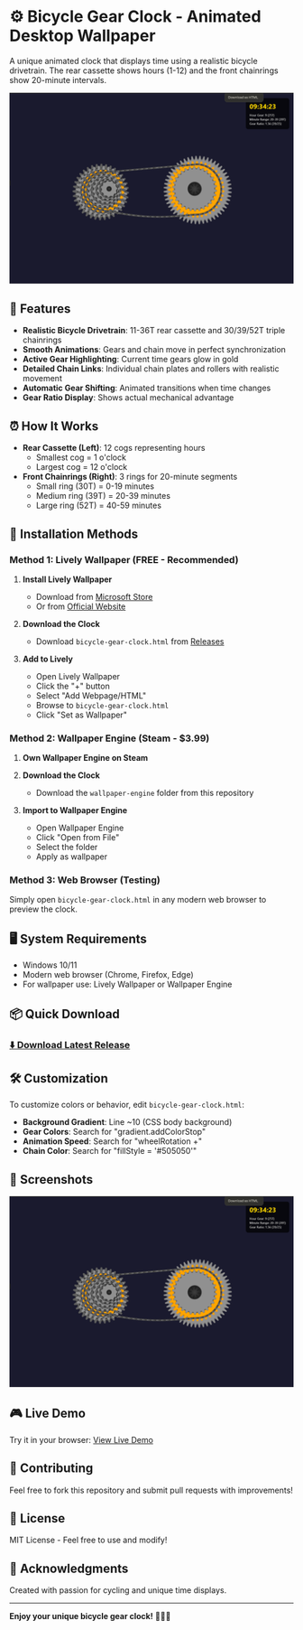 # ⚙️ Bicycle Gear Clock - Animated Desktop Wallpaper

A unique animated clock that displays time using a realistic bicycle drivetrain. The rear cassette shows hours (1-12) and the front chainrings show 20-minute intervals.

![Preview](screenshots/preview.png)

## 🎥 Features

- **Realistic Bicycle Drivetrain**: 11-36T rear cassette and 30/39/52T triple chainrings
- **Smooth Animations**: Gears and chain move in perfect synchronization
- **Active Gear Highlighting**: Current time gears glow in gold
- **Detailed Chain Links**: Individual chain plates and rollers with realistic movement
- **Automatic Gear Shifting**: Animated transitions when time changes
- **Gear Ratio Display**: Shows actual mechanical advantage

## ⏰ How It Works

- **Rear Cassette (Left)**: 12 cogs representing hours
  - Smallest cog = 1 o'clock
  - Largest cog = 12 o'clock
- **Front Chainrings (Right)**: 3 rings for 20-minute segments
  - Small ring (30T) = 0-19 minutes
  - Medium ring (39T) = 20-39 minutes
  - Large ring (52T) = 40-59 minutes

## 💾 Installation Methods

### Method 1: Lively Wallpaper (FREE - Recommended)

1. **Install Lively Wallpaper**
   - Download from [Microsoft Store](https://www.microsoft.com/store/productId/9NTM2QC6QWS7)
   - Or from [Official Website](https://www.rocksdanister.com/lively/)

2. **Download the Clock**
   - Download `bicycle-gear-clock.html` from [Releases](https://github.com/YOUR_USERNAME/bicycle-gear-clock/releases)

3. **Add to Lively**
   - Open Lively Wallpaper
   - Click the "+" button
   - Select "Add Webpage/HTML"
   - Browse to `bicycle-gear-clock.html`
   - Click "Set as Wallpaper"

### Method 2: Wallpaper Engine (Steam - $3.99)

1. **Own Wallpaper Engine on Steam**

2. **Download the Clock**
   - Download the `wallpaper-engine` folder from this repository

3. **Import to Wallpaper Engine**
   - Open Wallpaper Engine
   - Click "Open from File"
   - Select the folder
   - Apply as wallpaper

### Method 3: Web Browser (Testing)

Simply open `bicycle-gear-clock.html` in any modern web browser to preview the clock.

## 🖥️ System Requirements

- Windows 10/11
- Modern web browser (Chrome, Firefox, Edge)
- For wallpaper use: Lively Wallpaper or Wallpaper Engine

## 📦 Quick Download

### [⬇️ Download Latest Release](https://github.com/YOUR_USERNAME/bicycle-gear-clock/releases/latest)

## 🛠️ Customization

To customize colors or behavior, edit `bicycle-gear-clock.html`:

- **Background Gradient**: Line ~10 (CSS body background)
- **Gear Colors**: Search for "gradient.addColorStop"
- **Animation Speed**: Search for "wheelRotation +"
- **Chain Color**: Search for "fillStyle = '#505050'"

## 📸 Screenshots

![Full View](screenshots/preview.png)

## 🎮 Live Demo
Try it in your browser: [View Live Demo](https://jwolf842.github.io/bicycle-gear-clock/bicycle-gear-clock.html)

## 🤝 Contributing

Feel free to fork this repository and submit pull requests with improvements!

## 📄 License

MIT License - Feel free to use and modify!

## 🙏 Acknowledgments

Created with passion for cycling and unique time displays.

---

**Enjoy your unique bicycle gear clock!** 🚴‍♂️⏰
